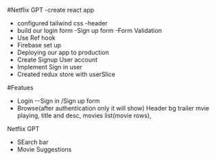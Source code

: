 #Netflix GPT
-create react app
- configured tailwind css
-header
- build our login form
-Sign up form
-Form Validation
- Use Ref hook
- Firebase set up
- Deploying our app to production
- Create Signup User account
- Implement Sign in user
- Created redux store with userSlice

#Featues
 - Login
 --Sign in /Sign up form
 - Browse(after authentication only it will show)
    Header
 bg trailer mvie playing,
 title and desc,
  movies list(movie rows),

Netflix GPT
- SEarch bar
- Movie Suggestions
